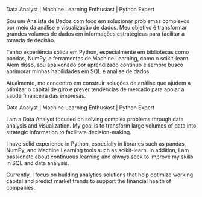 Data Analyst | Machine Learning Enthusiast | Python Expert

Sou um Analista de Dados com foco em solucionar problemas complexos por meio da análise e visualização de dados. Meu objetivo é transformar grandes volumes de dados em informações estratégicas para facilitar a tomada de decisão.

Tenho experiência sólida em Python, especialmente em bibliotecas como pandas, NumPy, e ferramentas de Machine Learning, como o scikit-learn. Além disso, sou apaixonado por aprendizado contínuo e sempre busco aprimorar minhas habilidades em SQL e análise de dados.

Atualmente, me concentro em construir soluções de análise que ajudem a otimizar o capital de giro e prever tendências de mercado para apoiar a saúde financeira das empresas.


Data Analyst | Machine Learning Enthusiast | Python Expert

I am a Data Analyst focused on solving complex problems through data analysis and visualization. My goal is to transform large volumes of data into strategic information to facilitate decision-making.

I have solid experience in Python, especially in libraries such as pandas, NumPy, and Machine Learning tools such as scikit-learn. In addition, I am passionate about continuous learning and always seek to improve my skills in SQL and data analysis.

Currently, I focus on building analytics solutions that help optimize working capital and predict market trends to support the financial health of companies.
